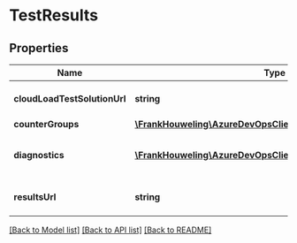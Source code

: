 # TestResults

## Properties
Name | Type | Description | Notes
------------ | ------------- | ------------- | -------------
**cloudLoadTestSolutionUrl** | **string** | The uri to the test run results file. | [optional] 
**counterGroups** | [**\FrankHouweling\AzureDevOpsClient\Clt\Model\CounterGroup[]**](CounterGroup.md) |  | [optional] 
**diagnostics** | [**\FrankHouweling\AzureDevOpsClient\Clt\Model\Diagnostics**](Diagnostics.md) | The object contains diagnostic details | [optional] 
**resultsUrl** | **string** | The uri to the test run results file. | [optional] 

[[Back to Model list]](../README.md#documentation-for-models) [[Back to API list]](../README.md#documentation-for-api-endpoints) [[Back to README]](../README.md)


